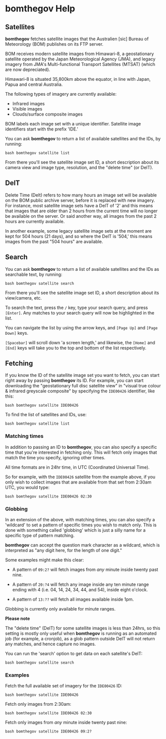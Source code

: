 ﻿# bomthegov Help

## Satellites

**bomthegov** fetches satellite images that the Australien [sic] Bureau of Meteorology (BOM) publishes on its FTP server.

BOM receives modern satellite images from Himawari-8, a geostationary satellite operated by the Japan Meteorological Agency (JMA), and legacy imagery from JMA's Multi-functional Transport Satellites (MTSAT) (which are now depreciated).

Himawari-8 is situated 35,800km above the equator, in line with Japan, Papua and central Australia.

The following types of imagery are currently available:

  * Infrared images
  * Visible images
  * Clouds/surface composite images

BOM labels each image set with a unique identifier. Satellite image identifiers start with the prefix 'IDE.'

You can ask **bomthegov** to return a list of available satellites and the IDs, by running:

  `bash bomthegov satellite list`

From there you'll see the satellite image set ID, a short description about its camera view and image type, resolution, and the "delete time" (or DelT).


## DelT

Delete Time (Delt) refers to how many hours an image set will be available on the BOM public archive server, before it is replaced with new imagery. For instance, most satellite image sets have a DelT of '2' and this means that images that are older than 2 hours from the current time will no longer be available on the server. Or said another way, all images from the past 2 hours are currently available.

In another example, some legacy satellite image sets at the moment are kept for 504 hours (21 days), and so where the DelT is '504,' this means images from the past "504 hours" are available.



## Search

You can ask **bomthegov** to return a list of available satellites and the IDs as searchable text, by running:

  `bash bomthegov satellite search`

From there you'll see the satellite image set ID, a short description about its view/camera, etc.

To search the text, press the `/` key, type your search query, and press `[Enter]`. Any matches to your search query will now be highlighted in the list.

You can navigate the list by using the arrow keys, and `[Page Up]` and `[Page Down]` keys.

`[Spacebar]` will scroll down 'a screen length,' and likewise, the `[Home]` and `[End]` keys will take you to the top and bottom of the list respectively.



## Fetching

If you know the ID of the satellite image set you want to fetch, you can start right away by passing **bomthegov** its ID. For example, you can start downloading the "geostationary full disc satellite view" in "visual true colour & infrared greyscale composite" by specifying the `IDE00426` identifier, like this:

  `bash bomthegov satellite IDE00426`


To find the list of satellites and IDs, use:

  `bash bomthegov satellite list`




### Matching times

In addition to passing an ID to **bomthegov**, you can also specify a specific time that you're interested in fetching only. This will fetch only images that match the time you specify, ignoring other times.

All time formats are in 24hr time, in UTC (Coordinated Universal Time).

So for example, with the `IDE00426` satellite from the example above, if you only wish to collect images that are available from that set from 2:30am UTC, you would type:

  `bash bomthegov satellite IDE00426 02:30`


### Globbing

In an extension of the above, with matching times, you can also specify a 'wildcard' to set a pattern of specific times you wish to match only. This is done with something called 'globbing' which is just a silly name for a specific type of pattern matching.

**bomthegov** can accept the question mark character as a wildcard, which is interpreted as "any digit here, for the length of one digit."

Some examples might make this clear:

  * A pattern of `09:2?` will fetch images from *any* minute inside twenty past nine.

  * A pattern of `20:?4` will fetch any image inside any ten minute range ending with 4 (i.e. 04, 14, 24, 34, 44, and 54), inside eight o'clock.

  * A pattern of `13:??` will fetch all images available inside 1pm.

Globbing is currently only available for minute ranges.


**Please note**

The "delete time" (DelT) for some satellite images is less than 24hrs, so this setting is mostly only useful when **bomthegov** is running as an automated job (for example, a cronjob), as a glob pattern outside DelT will not return any matches, and hence capture no images.

You can run the 'search' option to get data on each satellite's DelT:

  `bash bomthegov satellite search`



### Examples

Fetch the full available set of imagery for the `IDE00426` ID:

  `bash bomthegov satellite IDE00426`


Fetch only images from 2:30am:

  `bash bomthegov satellite IDE00426 02:30`


Fetch only images from *any* minute inside twenty past nine:

  `bash bomthegov satellite IDE00426 09:2?`

